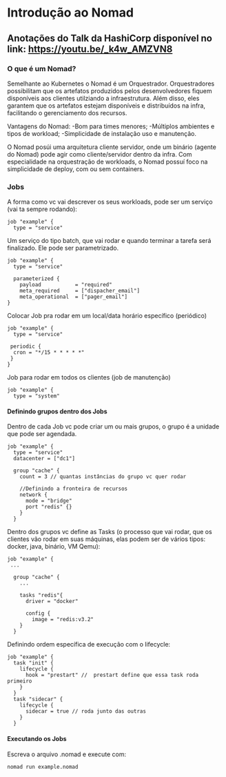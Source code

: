 # Introdução ao Nomad

## Anotações do Talk da HashiCorp disponível no link: https://youtu.be/_k4w_AMZVN8

### O que é um Nomad?

Semelhante ao Kubernetes o Nomad é um Orquestrador. Orquestradores possibilitam que os artefatos produzidos pelos desenvolvedores fiquem disponíveis aos clientes utilziando a infraestrutura. Além disso, eles garantem que os artefatos estejam disponíveis e distribuídos na infra, facilitando o gerenciamento dos recursos. 

Vantagens do Nomad:
-Bom para times menores;
-Múltiplos ambientes e tipos de workload;
-Simplicidade de instalação uso e manutenção.

O Nomad posúi uma arquitetura cliente servidor, onde um binário (agente do Nomad) pode agir como cliente/servidor dentro da infra. Com especialidade na orquestração de workloads, o Nomad possuí foco na simplicidade de deploy, com ou sem containers.

### Jobs

A forma como vc vai descrever os seus workloads, pode ser um serviço (vai ta sempre rodando):

```
job "example" {
  type = "service"
```

Um serviço do tipo batch, que vai rodar e quando terminar a tarefa será finalizado. Ele pode ser parametrizado. 

```
job "example" {
  type = "service"
  
  parameterized {
    payload           = "required"
    meta_required     = ["dispacher_email"]
    meta_operational  = ["pager_email"]
}
```

Colocar Job pra rodar em um local/data horário específico (periódico)

```
job "example" {
  type = "service"
  
 periodic {
  cron = "*/15 * * * * *"
 }
}
```

Job para rodar em todos os clientes (job de manutenção)

```
job "example" {
  type = "system"
```

#### Definindo grupos dentro dos Jobs

Dentro de cada Job vc pode criar um ou mais grupos, o grupo é a unidade que pode ser agendada.

```
job "example" {
  type = "service"
  datacenter = ["dc1"]
  
  group "cache" {
    count = 3 // quantas instâncias do grupo vc quer rodar
    
    //Definindo a fronteira de recursos
    network {
      mode = "bridge"
      port "redis" {}
    }
  }
```

Dentro dos grupos vc define as Tasks (o processo que vai rodar, que os clientes vão rodar em suas máquinas, elas podem ser de vários tipos: docker, java, binário, VM Qemu):

```
job "example" {
 ...
  
  group "cache" {
    ...
    
    tasks "redis"{
      driver = "docker"
      
      config {
        image = "redis:v3.2"
    }
  }
```

Definindo ordem específica de execução com o lifecycle:

```
job "example" {
  task "init" {
    lifecycle {
      hook = "prestart" //  prestart define que essa task roda primeiro
    }
  }
  task "sidecar" {
    lifecycle {
      sidecar = true // roda junto das outras
    }
  }
```

#### Executando os Jobs

Escreva o arquivo .nomad e execute com:

```
nomad run example.nomad
```


